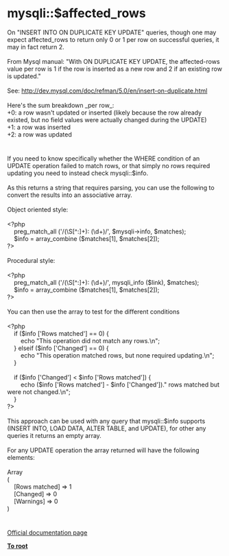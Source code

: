 # mysqli::$affected_rows




<div class="phpcode"><span class="html">
On &quot;INSERT INTO ON DUPLICATE KEY UPDATE&quot; queries, though one may expect affected_rows to return only 0 or 1 per row on successful queries, it may in fact return 2.<br><br>From Mysql manual: &quot;With ON DUPLICATE KEY UPDATE, the affected-rows value per row is 1 if the row is inserted as a new row and 2 if an existing row is updated.&quot;<br><br>See: <a href="http://dev.mysql.com/doc/refman/5.0/en/insert-on-duplicate.html" rel="nofollow" target="_blank">http://dev.mysql.com/doc/refman/5.0/en/insert-on-duplicate.html</a><br><br>Here&apos;s the sum breakdown _per row_:<br>+0: a row wasn&apos;t updated or inserted (likely because the row already existed, but no field values were actually changed during the UPDATE)<br>+1: a row was inserted<br>+2: a row was updated</span>
</div>
  

#


<div class="phpcode"><span class="html">
If you need to know specifically whether the WHERE condition of an UPDATE operation failed to match rows, or that simply no rows required updating you need to instead check mysqli::$info.<br><br>As this returns a string that requires parsing, you can use the following to convert the results into an associative array.<br><br>Object oriented style:<br><br><span class="default">&lt;?php<br>&#xA0; &#xA0; preg_match_all </span><span class="keyword">(</span><span class="string">&apos;/(\S[^:]+): (\d+)/&apos;</span><span class="keyword">, </span><span class="default">$mysqli</span><span class="keyword">-&gt;</span><span class="default">info</span><span class="keyword">, </span><span class="default">$matches</span><span class="keyword">); <br>&#xA0; &#xA0; </span><span class="default">$info </span><span class="keyword">= </span><span class="default">array_combine </span><span class="keyword">(</span><span class="default">$matches</span><span class="keyword">[</span><span class="default">1</span><span class="keyword">], </span><span class="default">$matches</span><span class="keyword">[</span><span class="default">2</span><span class="keyword">]);<br></span><span class="default">?&gt;<br></span><br>Procedural style:<br><br><span class="default">&lt;?php<br>&#xA0; &#xA0; preg_match_all </span><span class="keyword">(</span><span class="string">&apos;/(\S[^:]+): (\d+)/&apos;</span><span class="keyword">, </span><span class="default">mysqli_info </span><span class="keyword">(</span><span class="default">$link</span><span class="keyword">), </span><span class="default">$matches</span><span class="keyword">); <br>&#xA0; &#xA0; </span><span class="default">$info </span><span class="keyword">= </span><span class="default">array_combine </span><span class="keyword">(</span><span class="default">$matches</span><span class="keyword">[</span><span class="default">1</span><span class="keyword">], </span><span class="default">$matches</span><span class="keyword">[</span><span class="default">2</span><span class="keyword">]);<br></span><span class="default">?&gt;<br></span><br>You can then use the array to test for the different conditions<br><br><span class="default">&lt;?php<br>&#xA0; &#xA0; </span><span class="keyword">if (</span><span class="default">$info </span><span class="keyword">[</span><span class="string">&apos;Rows matched&apos;</span><span class="keyword">] == </span><span class="default">0</span><span class="keyword">) {<br>&#xA0; &#xA0; &#xA0; &#xA0; echo </span><span class="string">&quot;This operation did not match any rows.\n&quot;</span><span class="keyword">;<br>&#xA0; &#xA0; } elseif (</span><span class="default">$info </span><span class="keyword">[</span><span class="string">&apos;Changed&apos;</span><span class="keyword">] == </span><span class="default">0</span><span class="keyword">) {<br>&#xA0; &#xA0; &#xA0; &#xA0; echo </span><span class="string">&quot;This operation matched rows, but none required updating.\n&quot;</span><span class="keyword">;<br>&#xA0; &#xA0; }<br><br>&#xA0; &#xA0; if (</span><span class="default">$info </span><span class="keyword">[</span><span class="string">&apos;Changed&apos;</span><span class="keyword">] &lt; </span><span class="default">$info </span><span class="keyword">[</span><span class="string">&apos;Rows matched&apos;</span><span class="keyword">]) {<br>&#xA0; &#xA0; &#xA0; &#xA0; echo (</span><span class="default">$info </span><span class="keyword">[</span><span class="string">&apos;Rows matched&apos;</span><span class="keyword">] - </span><span class="default">$info </span><span class="keyword">[</span><span class="string">&apos;Changed&apos;</span><span class="keyword">]).</span><span class="string">&quot; rows matched but were not changed.\n&quot;</span><span class="keyword">;<br>&#xA0; &#xA0; }<br></span><span class="default">?&gt;<br></span><br>This approach can be used with any query that mysqli::$info supports (INSERT INTO, LOAD DATA, ALTER TABLE, and UPDATE), for other any queries it returns an empty array.<br><br>For any UPDATE operation the array returned will have the following elements:<br><br>Array<br>(<br>&#xA0; &#xA0; [Rows matched] =&gt; 1<br>&#xA0; &#xA0; [Changed] =&gt; 0<br>&#xA0; &#xA0; [Warnings] =&gt; 0<br>)</span>
</div>
  

#

[Official documentation page](https://www.php.net/manual/en/mysqli.affected-rows.php)

**[To root](/README.md)**